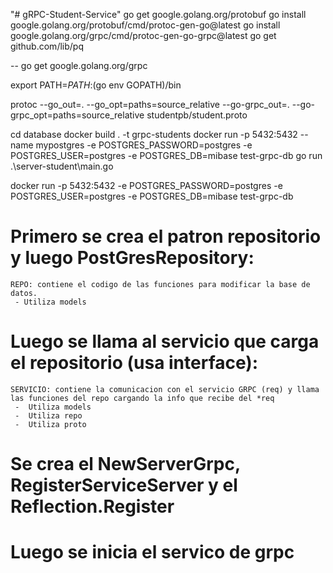 "# gRPC-Student-Service"
go get google.golang.org/protobuf
go install google.golang.org/protobuf/cmd/protoc-gen-go@latest
go install google.golang.org/grpc/cmd/protoc-gen-go-grpc@latest
go get github.com/lib/pq

-- go get google.golang.org/grpc

export PATH=$PATH:$(go env GOPATH)/bin 

protoc --go_out=. --go_opt=paths=source_relative --go-grpc_out=. --go-grpc_opt=paths=source_relative studentpb/student.proto

cd database
docker build . -t grpc-students
docker run -p 5432:5432 --name mypostgres -e POSTGRES_PASSWORD=postgres -e POSTGRES_USER=postgres -e POSTGRES_DB=mibase test-grpc-db
go run .\server-student\main.go

docker run -p 5432:5432 -e POSTGRES_PASSWORD=postgres -e POSTGRES_USER=postgres -e POSTGRES_DB=mibase test-grpc-db

# Primero se crea el patron repositorio y luego PostGresRepository: 
    REPO: contiene el codigo de las funciones para modificar la base de datos.
     - Utiliza models
# Luego se llama al servicio que carga el repositorio (usa interface):
    SERVICIO: contiene la comunicacion con el servicio GRPC (req) y llama las funciones del repo cargando la info que recibe del *req
     -  Utiliza models
     -  Utiliza repo
     -  Utiliza proto

# Se crea el NewServerGrpc, RegisterServiceServer y el Reflection.Register
# Luego se inicia el servico de  grpc
